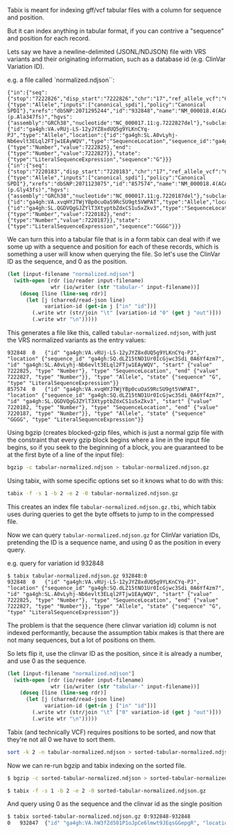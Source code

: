 Tabix is meant for indexing gff/vcf tabular files with a column for sequence and position.

But it can index anything in tabular format, if you can contrive a "sequence" and position for each record.

Lets say we have a newline-delimited (JSONL/NDJSON) file with VRS variants and their originating information, such as a database id (e.g. ClinVar Variation ID).

e.g. a file called `normalized.ndjson``:
```ndjson
{"in":{"seq":{"stop":"7222826","disp_start":"7222826","chr":"17","ref_allele_vcf":"CG","position_vcf":"7222825","accession":"NC_000017.11","assembly":"GRCh38","start":"7222826","variant_length":"1","disp_stop":"7222826","alt_allele_vcf":"C"},"vrs_xform_plan":{"type":"Allele","inputs":["canonical_spdi"],"policy":"Canonical SPDI"},"xrefs":"dbSNP:2071295244","id":"932848","name":"NM_000018.4(ACADVL):c.1039del (p.Ala347fs)","hgvs":{"assembly":"GRCh38","nucleotide":"NC_000017.11:g.7222827del"},"subclass_type":"SimpleAllele","canonical_spdi":"NC_000017.11:7222825:GG:G","variation_type":"Deletion","derived_hgvs":"NC_000017.11:g.7222826del","cyto":"17p13.1"},"out":{"id":"ga4gh:VA.vRUj-LS-12yJYZ8xdUQ5g9YLKnCYq-PJ","type":"Allele","location":{"id":"ga4gh:SL.A0vLyhj-Nb6evlt3ELql2FTjw1EAyWQV","type":"SequenceLocation","sequence_id":"ga4gh:SQ.dLZ15tNO1Ur0IcGjwc3Sdi_0A6Yf4zm7","start":{"type":"Number","value":7222825},"end":{"type":"Number","value":7222827}},"state":{"type":"LiteralSequenceExpression","sequence":"G"}}}
{"in":{"seq":{"stop":"7220183","disp_start":"7220183","chr":"17","ref_allele_vcf":"CG","position_vcf":"7220182","accession":"NC_000017.11","assembly":"GRCh38","start":"7220183","variant_length":"1","disp_stop":"7220183","alt_allele_vcf":"C"},"vrs_xform_plan":{"type":"Allele","inputs":["canonical_spdi"],"policy":"Canonical SPDI"},"xrefs":"dbSNP:2071123075","id":"857574","name":"NM_000018.4(ACADVL):c.128del (p.Gly43fs)","hgvs":{"assembly":"GRCh38","nucleotide":"NC_000017.11:g.7220187del"},"subclass_type":"SimpleAllele","canonical_spdi":"NC_000017.11:7220182:GGGGG:GGGG","variation_type":"Deletion","derived_hgvs":"NC_000017.11:g.7220183del","cyto":"17p13.1"},"out":{"id":"ga4gh:VA.xvqHYJTWjYBp0cuOaS9RcSU9gt5VWPAT","type":"Allele","location":{"id":"ga4gh:SL.QGDVQgGJZYlT3XtyptbZdxCS1u5xZkv3","type":"SequenceLocation","sequence_id":"ga4gh:SQ.dLZ15tNO1Ur0IcGjwc3Sdi_0A6Yf4zm7","start":{"type":"Number","value":7220182},"end":{"type":"Number","value":7220187}},"state":{"type":"LiteralSequenceExpression","sequence":"GGGG"}}}
```

We can turn this into a tabular file that is in a form tabix can deal with if we some up with a sequence and position for each of these records, which is something a user will know when querying the file. So let's use the ClinVar ID as the sequence, and 0 as the position.

```clojure
(let [input-filename "normalized.ndjson"]
  (with-open [rdr (io/reader input-filename)
              wtr (io/writer (str "tabular-" input-filename))]
    (doseq [line (line-seq rdr)]
      (let [j (charred/read-json line)
            variation-id (get-in j ["in" "id"])]
        (.write wtr (str/join "\t" [variation-id "0" (get j "out")]))
        (.write wtr "\n")))))
```

This generates a file like this, called `tabular-normalized.ndjson`, with just the VRS normalized variants as the entry values:

```
932848	0	{"id" "ga4gh:VA.vRUj-LS-12yJYZ8xdUQ5g9YLKnCYq-PJ", "location" {"sequence_id" "ga4gh:SQ.dLZ15tNO1Ur0IcGjwc3Sdi_0A6Yf4zm7", "id" "ga4gh:SL.A0vLyhj-Nb6evlt3ELql2FTjw1EAyWQV", "start" {"value" 7222825, "type" "Number"}, "type" "SequenceLocation", "end" {"value" 7222827, "type" "Number"}}, "type" "Allele", "state" {"sequence" "G", "type" "LiteralSequenceExpression"}}
857574	0	{"id" "ga4gh:VA.xvqHYJTWjYBp0cuOaS9RcSU9gt5VWPAT", "location" {"sequence_id" "ga4gh:SQ.dLZ15tNO1Ur0IcGjwc3Sdi_0A6Yf4zm7", "id" "ga4gh:SL.QGDVQgGJZYlT3XtyptbZdxCS1u5xZkv3", "start" {"value" 7220182, "type" "Number"}, "type" "SequenceLocation", "end" {"value" 7220187, "type" "Number"}}, "type" "Allele", "state" {"sequence" "GGGG", "type" "LiteralSequenceExpression"}}
```

Using bgzip (creates blocked-gzip files, which is just a normal gzip file with the constraint that every gzip block begins where a line in the input file begins, so if you seek to the beginning of a block, you are guaranteed to be at the first byte of a line of the input file):

```sh
bgzip -c tabular-normalized.ndjson > tabular-normalized.ndjson.gz
```

Using tabix, with some specific options set so it knows what to do with this:

```sh
tabix -f -s 1 -b 2 -e 2 -0 tabular-normalized.ndjson.gz
```

This creates an index file `tabular-normalized.ndjson.gz.tbi`, which tabix uses during queries to get the byte offsets to jump to in the compressed file.

Now we can query `tabular-normalized.ndjson.gz` for ClinVar variation IDs, pretending the ID is a sequence name, and using 0 as the position in every query.

e.g. query for variation id 932848
```
$ tabix tabular-normalized.ndjson.gz 932848:0
932848	0	{"id" "ga4gh:VA.vRUj-LS-12yJYZ8xdUQ5g9YLKnCYq-PJ", "location" {"sequence_id" "ga4gh:SQ.dLZ15tNO1Ur0IcGjwc3Sdi_0A6Yf4zm7", "id" "ga4gh:SL.A0vLyhj-Nb6evlt3ELql2FTjw1EAyWQV", "start" {"value" 7222825, "type" "Number"}, "type" "SequenceLocation", "end" {"value" 7222827, "type" "Number"}}, "type" "Allele", "state" {"sequence" "G", "type" "LiteralSequenceExpression"}}
```

The problem is that the sequence (here clinvar variation id) column is not indexed performantly, because the assumption tabix makes is that there are not many sequences, but a lot of positions on them.

So lets flip it, use the clinvar ID as the position, since it is already a number, and use 0 as the sequence.

```clojure
(let [input-filename "normalized.ndjson"]
  (with-open [rdr (io/reader input-filename)
              wtr (io/writer (str "tabular-" input-filename))]
    (doseq [line (line-seq rdr)]
      (let [j (charred/read-json line)
            variation-id (get-in j ["in" "id"])]
        (.write wtr (str/join "\t" ["0" variation-id (get j "out")]))
        (.write wtr "\n")))))
```

Tabix (and technically VCF) requires positions to be sorted, and now that they're not all 0 we have to sort them.

```sh
sort -k 2 -n tabular-normalized.ndjson > sorted-tabular-normalized.ndjson
```

Now we can re-run bgzip and tabix indexing on the sorted file.

```sh
$ bgzip -c sorted-tabular-normalized.ndjson > sorted-tabular-normalized.ndjson.gz

$ tabix -f -s 1 -b 2 -e 2 -0 sorted-tabular-normalized.ndjson.gz
```

And query using 0 as the sequence and the clinvar id as the single position

```sh
$ tabix sorted-tabular-normalized.ndjson.gz 0:932848-932848
0	932847	{"id" "ga4gh:VA.hW3fZd501P1oJpCe6lmwt9JEqsGGepgR", "location" {"sequence_id" "ga4gh:SQ.dLZ15tNO1Ur0IcGjwc3Sdi_0A6Yf4zm7", "id" "ga4gh:SL.eKZWRbEwuIbEtJ4qSIS9as9h4iiQeULx", "start" {"value" 7222711, "type" "Number"}, "type" "SequenceLocation", "end" {"value" 7222715, "type" "Number"}}, "type" "Allele", "state" {"sequence" "AG", "type" "LiteralSequenceExpression"}}
```
